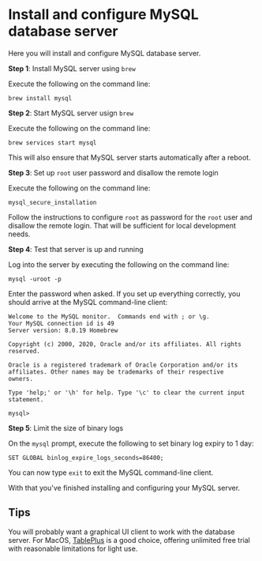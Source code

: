 # Install and configure MySQL database server

Here you will install and configure MySQL database server.

**Step 1**: Install MySQL server using `brew`

Execute the following on the command line:

```console
brew install mysql
```

**Step 2**: Start MySQL server usign `brew`

Execute the following on the command line:

```console
brew services start mysql
```

This will also ensure that MySQL server starts automatically after a reboot.

**Step 3**: Set up `root` user password and disallow the remote login

Execute the following on the command line:

```console
mysql_secure_installation
```

Follow the instructions to configure `root` as password for the `root` user and
disallow the remote login. That will be sufficient for local development needs.

**Step 4**: Test that server is up and running

Log into the server by executing the following on the command line:

```console
mysql -uroot -p
```

Enter the password when asked. If you set up everything correctly, you should
arrive at the MySQL command-line client:

```text
Welcome to the MySQL monitor.  Commands end with ; or \g.
Your MySQL connection id is 49
Server version: 8.0.19 Homebrew

Copyright (c) 2000, 2020, Oracle and/or its affiliates. All rights reserved.

Oracle is a registered trademark of Oracle Corporation and/or its
affiliates. Other names may be trademarks of their respective
owners.

Type 'help;' or '\h' for help. Type '\c' to clear the current input statement.

mysql>
```

**Step 5**: Limit the size of binary logs

On the `mysql` prompt, execute the following to set binary log expiry to 1 day:

```console
SET GLOBAL binlog_expire_logs_seconds=86400;
```

You can now type `exit` to exit the MySQL command-line client.

With that you've finished installing and configuring your MySQL server.

## Tips

You will probably want a graphical UI client to work with the database server.
For MacOS, [TablePlus](https://tableplus.com/) is a good choice, offering
unlimited free trial with reasonable limitations for light use.
